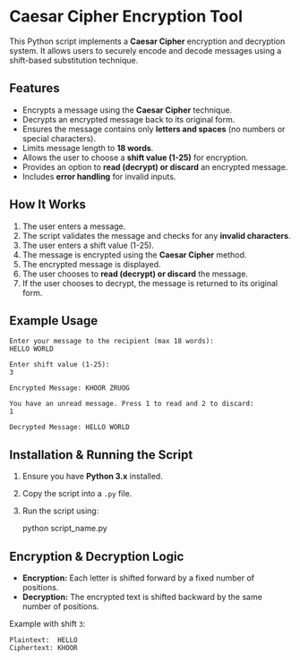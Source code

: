 # Caesar Cipher Encryption Tool

This Python script implements a **Caesar Cipher** encryption and decryption system. It allows users to securely encode and decode messages using a shift-based substitution technique.

## Features
- Encrypts a message using the **Caesar Cipher** technique.
- Decrypts an encrypted message back to its original form.
- Ensures the message contains only **letters and spaces** (no numbers or special characters).
- Limits message length to **18 words**.
- Allows the user to choose a **shift value (1-25)** for encryption.
- Provides an option to **read (decrypt) or discard** an encrypted message.
- Includes **error handling** for invalid inputs.

## How It Works
1. The user enters a message.
2. The script validates the message and checks for any **invalid characters**.
3. The user enters a shift value (1-25).
4. The message is encrypted using the **Caesar Cipher** method.
5. The encrypted message is displayed.
6. The user chooses to **read (decrypt) or discard** the message.
7. If the user chooses to decrypt, the message is returned to its original form.

## Example Usage
```
Enter your message to the recipient (max 18 words):
HELLO WORLD

Enter shift value (1-25):
3

Encrypted Message: KHOOR ZRUOG

You have an unread message. Press 1 to read and 2 to discard:
1

Decrypted Message: HELLO WORLD
```

## Installation & Running the Script
1. Ensure you have **Python 3.x** installed.
2. Copy the script into a `.py` file.
3. Run the script using:
   
   python script_name.py
  

## Encryption & Decryption Logic
- **Encryption:** Each letter is shifted forward by a fixed number of positions.
- **Decryption:** The encrypted text is shifted backward by the same number of positions.

Example with shift `3`:
```
Plaintext:  HELLO
Ciphertext: KHOOR
```




